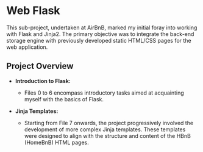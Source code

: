 # Web Flask

This sub-project, undertaken at AirBnB, marked my initial foray into working with Flask and Jinja2. The primary objective was to integrate the back-end storage engine with previously developed static HTML/CSS pages for the web application.

## Project Overview

- **Introduction to Flask:**
  - Files 0 to 6 encompass introductory tasks aimed at acquainting myself with the basics of Flask.

- **Jinja Templates:**
  - Starting from File 7 onwards, the project progressively involved the development of more complex Jinja templates. These templates were designed to align with the structure and content of the HBnB (HomeBnB) HTML pages.

